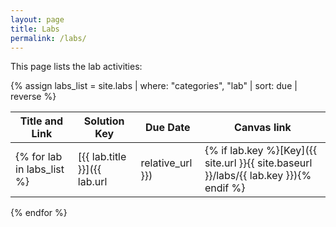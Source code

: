 ```yaml
---
layout: page
title: Labs
permalink: /labs/
---
```


This page lists the lab activities:

{% assign labs_list = site.labs | where: "categories", "lab" | sort: due | reverse %}

| Title and Link | Solution Key | Due Date | Canvas link |
| -------- | ---- | ---- | -- |
{% for lab in labs_list %}| [{{ lab.title }}]({{ lab.url | relative_url }}) | {% if lab.key %}[Key]({{ site.url }}{{ site.baseurl }}/labs/{{ lab.key }}){% endif %} | {{ lab.due | date: "%e %B %Y" | lstrip }} | [Canvas link]({{ lab.canvas-link }}) |
{% endfor %}
